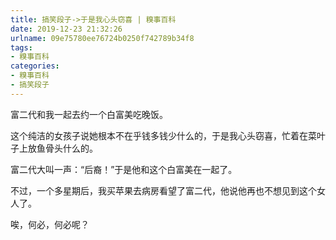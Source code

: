 ```yaml
---
title: 搞笑段子->于是我心头窃喜 | 糗事百科
date: 2019-12-23 21:32:26
urlname: 09e75780ee76724b0250f742789b34f8
tags: 
- 糗事百科
categories:
- 糗事百科
- 搞笑段子
---
```

富二代和我一起去约一个白富美吃晚饭。

这个纯洁的女孩子说她根本不在乎钱多钱少什么的，于是我心头窃喜，忙着在菜叶子上放鱼骨头什么的。

富二代大叫一声：“后裔！”于是他和这个白富美在一起了。

不过，一个多星期后，我买苹果去病房看望了富二代，他说他再也不想见到这个女人了。

唉，何必，何必呢？



